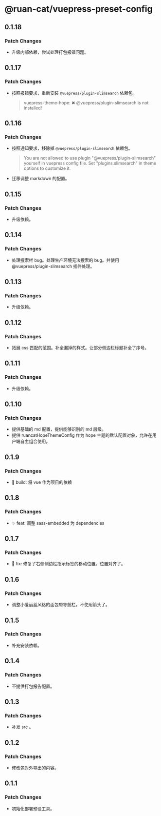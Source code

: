 # @ruan-cat/vuepress-preset-config

## 0.1.18

### Patch Changes

- 升级内部依赖，尝试处理打包报错问题。

## 0.1.17

### Patch Changes

- 按照报错要求，重新安装 `@vuepress/plugin-slimsearch` 依赖包。
  > vuepress-theme-hope: ✖ @vuepress/plugin-slimsearch is not installed!

## 0.1.16

### Patch Changes

- 按照通知要求，移除掉 `@vuepress/plugin-slimsearch` 依赖包。
  > You are not allowed to use plugin "@vuepress/plugin-slimsearch" yourself in vuepress config file.
  > Set "plugins.slimsearch" in theme options to customize it.
- 迁移调整 markdown 的配置。

## 0.1.15

### Patch Changes

- 升级依赖。

## 0.1.14

### Patch Changes

- 处理搜索栏 bug。处理生产环境无法搜索的 bug。并使用 @vuepress/plugin-slimsearch 插件处理。

## 0.1.13

### Patch Changes

- 升级依赖。

## 0.1.12

### Patch Changes

- 拓展 css 匹配的范围。补全漏掉的样式。让部分侧边栏标题补全了序号。

## 0.1.11

### Patch Changes

- 升级依赖。

## 0.1.10

### Patch Changes

- 提供基础的 md 配置，提供能够识别的 md 层级。
- 提供 ruancatHopeThemeConfig 作为 hope 主题的默认配置对象，允许在用户端自主组合使用。

## 0.1.9

### Patch Changes

- 🔧 build: 将 vue 作为项目的依赖

## 0.1.8

### Patch Changes

- ✨ feat: 调整 sass-embedded 为 dependencies

## 0.1.7

### Patch Changes

- 🐞 fix: 修复了右侧侧边栏指示标签的移动位置。位置对齐了。

## 0.1.6

### Patch Changes

- 调整小爱丽丝风格的面包屑导航栏，不使用箭头了。

## 0.1.5

### Patch Changes

- 补充安装依赖。

## 0.1.4

### Patch Changes

- 不提供打包报告配置。

## 0.1.3

### Patch Changes

- 补发 src 。

## 0.1.2

### Patch Changes

- 修改包对外导出的内容。

## 0.1.1

### Patch Changes

- 初始化部署预设工具。
